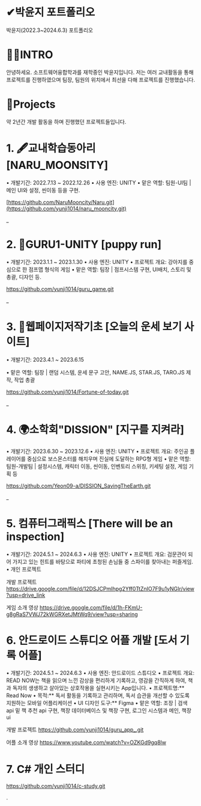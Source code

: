 # ✔박윤지 포트폴리오
박윤지(2022.3~2024.6.3) 포트폴리오

# 🙋‍♀️INTRO
안녕하세요. 소프트웨어융합학과를 재학중인 박윤지입니다.
저는 여러 교내활동을 통해 프로젝트를 진행하였으며
팀장, 팀원의 위치에서 최선을 다해 프로젝트를 진행했습니다. 

# 📝Projects

약 2년간 개발 활동을 하며 진행했던 프로젝트들입니다.



# 1. 🖋교내학습동아리 [NARU_MOONSITY]

• 개발기간: 2022.7.13 ~ 2022.12.26
• 사용 엔진: UNITY
• 맡은 역할: 팀원-UI팀 | 메인 UI와 설정, 씬이동 등을 구현.

[https://github.com/NaruMooncity/Naru.git](https://github.com/yunji1014/naru_mooncity.git)





_
# 2. 🐶GURU1-UNITY [puppy run]

• 개발기간: 2023.1.1 ~ 2023.1.30
• 사용 엔진: UNITY
• 프로젝트 개요: 강아지를 중심으로 한 점프맵 형식의 게임
• 맡은 역할: 팀장 | 점프시스템 구현, UI배치, 스토리 및 총괄, 디자인 등.

https://github.com/yunji1014/guru_game.git





_
# 3. 🔮웹페이지저작기초 [오늘의 운세 보기 사이트]

• 개발기간: 2023.4.1 ~ 2023.6.15

• 맡은 역할: 팀장 | 랜덤 시스템, 운세 문구 고안, NAME.JS, STAR.JS, TARO.JS 제작, 작업 총괄

https://github.com/yunji1014/Fortune-of-today.git





_
# 4. 🌍소학회"DISSION" [지구를 지켜라]

• 개발기간: 2023.6.30 ~ 2023.12.6
• 사용 엔진: UNITY
• 프로젝트 개요: 주인공 플레이어를 중심으로 보스몬스터를 해치우며 진실에 도달하는 RPG형 게임
• 맡은 역할: 팀원-개발팀 | 설정시스템, 캐릭터 이동, 씬이동, 인벤토리 스위칭, 키세팅 설정, 게임 기획 등

https://github.com/Yeon09-a/DISSION_SavingTheEarth.git





_
# 5. 컴퓨터그래픽스 [There will be an inspection]
• 개발기간: 2024.5.1 ~ 2024.6.3
• 사용 엔진: UNITY
• 프로젝트 개요: 검문관이 되어 가지고 있는 힌트를 바탕으로 파티에 초청된 손님들 중 스파이를 찾아내는 퍼즐게임. 
• 개인 프로젝트

개발 프로젝트
https://drive.google.com/file/d/12DSJCPmIhpg2Yff0TtZnIO7F9u1yNGIr/view?usp=drive_link

게임 소개 영상
https://drive.google.com/file/d/1h-FKmU-g8gRaS7VWJ72kWGRXetJMtWq9/view?usp=sharing



# 6. 안드로이드 스튜디오 어플 개발 [도서 기록 어플]
• 개발기간: 2024.5.1 ~ 2024.6.3
• 사용 엔진: 안드로이드 스튜디오
• 프로젝트 개요: READ NOW는 책을 읽으며 느낀 감상을 편리하게 기록하고, 영감을 간직하게 하여, 책과 독자의 생생하고 살아있는 상호작용을 실현시키는 App입니다.
• 프로젝트명:** Read Now
• 목적:** 독서 활동을 기록하고 관리하며, 독서 습관을 개선할 수 있도록 지원하는 모바일 어플리케이션
• UI 디자인 도구:** Figma
• 맡은 역할: 조장 | 검색 api 밑 책 추천 api 구현, 책장 데이터베이스 및 책장 구현, 로그인 시스템과 메인, 책장 ui

개발 프로젝트
https://github.com/yunji1014/guru_app_.git

어플 소개 영상
https://www.youtube.com/watch?v=OZKGd9gq8lw

# 7. C# 개인 스터디
https://github.com/yunji1014/c-study.git






.

